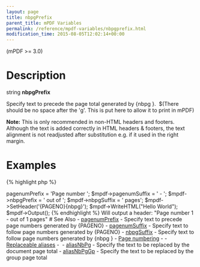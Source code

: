 ```yaml
---
layout: page
title: nbpgPrefix
parent_title: mPDF Variables
permalink: /reference/mpdf-variables/nbpgprefix.html
modification_time: 2015-08-05T12:02:14+00:00
---
```


(mPDF >= 3.0)

# Description

string **nbpgPrefix**

Specify text to precede the page total generated by {nbpg }.  <span class="parameter">$(There should be no space after
the 'g'. This is put here to allow it to print in mPDF)</span>

<div class="alert alert-info" role="alert">
	<strong>Note:</strong> This is only recommended in non-HTML headers and	footers. Although the text is added
	correctly in HTML headers &amp; footers, the text alignment is not readjusted after substitution e.g.
	if it used in the right margin.
</div>

# Examples

{% highlight php %}
<?php

$mpdf = new \Mpdf\Mpdf();

$mpdf->pagenumPrefix = 'Page number ';
$mpdf->pagenumSuffix = ' - ';
$mpdf->nbpgPrefix = ' out of ';
$mpdf->nbpgSuffix = ' pages';

$mpdf->SetHeader('{PAGENO}{nbpg}');
$mpdf->WriteHTML("Hello World");

$mpdf->Output();
{% endhighlight %}

Will output a header:

"Page number 1 - out of 1 pages"

# See Also

- <a href="{{ "/reference/mpdf-variables/pagenumprefix.html" | prepend: site.baseurl }}">pagenumPrefix</a> - Specify text to precede page numbers generated by {PAGENO}
- <a href="{{ "/reference/mpdf-variables/pagenumsuffix.html" | prepend: site.baseurl }}">pagenumSuffix</a> - Specify text to follow page numbers generated by {PAGENO}
- <a href="{{ "/reference/mpdf-variables/nbpgsuffix.html" | prepend: site.baseurl }}">nbpgSuffix</a> - Specify text to follow page numbers generated by {nbpg }
- <a href="{{ "/paging/page-numbering.html" | prepend: site.baseurl }}">Page numbering</a> -
- <a href="{{ "/what-else-can-i-do/replaceable-aliases.html" | prepend: site.baseurl }}">Replaceable aliases</a> - 
- <a href="{{ "/reference/mpdf-variables/aliasnbpg.html" | prepend: site.baseurl }}">aliasNbPg</a> - Specify the text to be replaced by the document page total
- <a href="{{ "/reference/mpdf-variables/aliasnbpggp.html" | prepend: site.baseurl }}">aliasNbPgGp</a> - Specify the text to be replaced by the group page total
